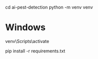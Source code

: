 cd ai-pest-detection
python -m venv venv

# Windows
venv\Scripts\activate

pip install -r requirements.txt
